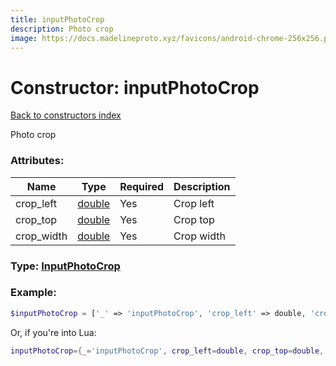 ```yaml
---
title: inputPhotoCrop
description: Photo crop
image: https://docs.madelineproto.xyz/favicons/android-chrome-256x256.png
---
```

# Constructor: inputPhotoCrop  
[Back to constructors index](index.md)



Photo crop

### Attributes:

| Name     |    Type       | Required | Description |
|----------|---------------|----------|-------------|
|crop\_left|[double](../types/double.md) | Yes|Crop left|
|crop\_top|[double](../types/double.md) | Yes|Crop top|
|crop\_width|[double](../types/double.md) | Yes|Crop width|



### Type: [InputPhotoCrop](../types/InputPhotoCrop.md)


### Example:

```php
$inputPhotoCrop = ['_' => 'inputPhotoCrop', 'crop_left' => double, 'crop_top' => double, 'crop_width' => double];
```  


Or, if you're into Lua:

```lua
inputPhotoCrop={_='inputPhotoCrop', crop_left=double, crop_top=double, crop_width=double}

```


